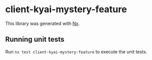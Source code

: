 # client-kyai-mystery-feature

This library was generated with [Nx](https://nx.dev).

## Running unit tests

Run `nx test client-kyai-mystery-feature` to execute the unit tests.
